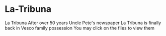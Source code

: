 # La-Tribuna
La Tribuna
After over 50 years Uncle Pete's newspaper La Tribuna is finally back in Vesco family possession
You may click on the files to view them 
